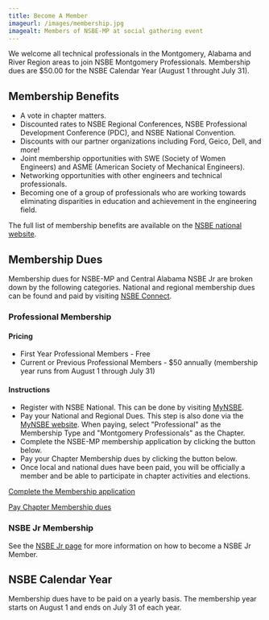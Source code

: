 ```yaml
---
title: Become A Member
imageurl: /images/membership.jpg
imagealt: Members of NSBE-MP at social gathering event
---
```


We welcome all technical professionals in the Montgomery, Alabama and River Region areas to join 
NSBE Montgomery Professionals. Membership dues are $50.00 for the NSBE Calendar Year (August 1 throught July 31).

## Membership Benefits

* A vote in chapter matters.
* Discounted rates to NSBE Regional Conferences, NSBE Professional Development Conference (PDC), 
and NSBE National Convention.
* Discounts with our partner organizations including Ford, Geico, Dell, and more!
* Joint membership opportunities with SWE (Society of Women Engineers) and ASME (American Society of 
Mechanical Engineers).
* Networking opportunities with other engineers and technical professionals.
* Becoming one of a group of professionals who are working towards eliminating disparities in education 
and achievement in the engineering field.

The full list of membership benefits are available on the 
<a href="https://www.nsbe.org/" target="_blank">NSBE national website</a>.

## Membership Dues

Membership dues for NSBE-MP and Central Alabama NSBE Jr are broken down by the following categories. 
National and regional membership dues can be found and paid by visiting 
<a href="https://mynsbe.nsbe.org" target="_blank">NSBE Connect</a>.

### Professional Membership

#### Pricing 

* First Year Professional Members - Free
* Current or Previous Professional Members - $50 annually (membership year runs from August 1 through July 31)

#### Instructions

* Register with NSBE National. This can be done by visiting <a href="https://mynsbe.nsbe.org" target="_blank">MyNSBE</a>. 
* Pay your National and Regional Dues. This step is also done via the <a href="https://mynsbe.nsbe.org" target="_blank">MyNSBE website</a>. When paying, select "Professional" as the Membership Type and "Montgomery Professionals" as the Chapter.
* Complete the NSBE-MP membership application by clicking the button below.
* Pay your Chapter Membership dues by clicking the button below.
* Once local and national dues have been paid, you will be officially a member and be able to 
participate in chapter activities and elections.

<a href="https://form.jotform.com/webnsbemp/nsbe-mp-membership-form" 
class="btn btn-outline-dark text-dark bg-warning" target="_blank">Complete the Membership application</a>

<a href="https://www.paypal.com/support/?hosted_button_id=LH23SQ7HPREZ4"
class="btn btn-outline-dark text-dark bg-warning"  target="_blank">Pay Chapter Membership dues</a>

### NSBE Jr Membership

See the [NSBE Jr page](/nsbejr) for more information on how to become a NSBE Jr Member.

## NSBE Calendar Year

Membership dues have to be paid on a yearly basis. The membership year starts on August 1
and ends on July 31 of each year.
